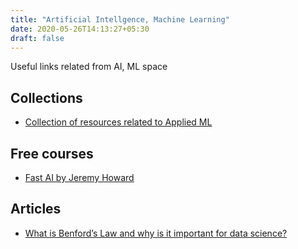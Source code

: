 ```yaml
---
title: "Artificial Intellgence, Machine Learning"
date: 2020-05-26T14:13:27+05:30
draft: false
---
```


Useful links related from AI, ML space

## Collections

- [Collection of resources related to Applied ML](https://github.com/eugeneyan/applied-ml)

## Free courses

- [Fast AI by Jeremy Howard](https://www.fast.ai/)

## Articles

- [What is Benford’s Law and why is it important for data science?](https://towardsdatascience.com/what-is-benfords-law-and-why-is-it-important-for-data-science-312cb8b61048)
